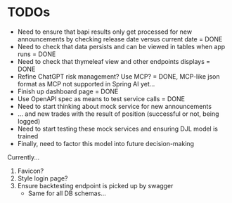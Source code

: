 # TODOs

* Need to ensure that bapi results only get processed for new announcements by checking release date versus current date = DONE
* Need to check that data persists and can be viewed in tables when app runs = DONE
* Need to check that thymeleaf view and other endpoints displays = DONE
* Refine ChatGPT risk management? Use MCP? = DONE, MCP-like json format as MCP not supported in Spring AI yet...
* Finish up dashboard page = DONE
* Use OpenAPI spec as means to test service calls = DONE
* Need to start thinking about mock service for new announcements
* ... and new trades with the result of position (successful or not, being logged)
* Need to start testing these mock services and ensuring DJL model is trained
* Finally, need to factor this model into future decision-making

Currently...
1. Favicon?
2. Style login page?
3. Ensure backtesting endpoint is picked up by swagger
   - Same for all DB schemas...